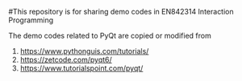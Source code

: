 #This repository is for sharing demo codes in EN842314 Interaction Programming

The demo codes related to PyQt are copied or modified from
1.  https://www.pythonguis.com/tutorials/ 
1.  https://zetcode.com/pyqt6/
2.  https://www.tutorialspoint.com/pyqt/
